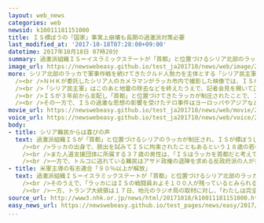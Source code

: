 ```yaml
---
layout: web_news
categories: web
newsid: k10011181151000
title: ＩＳ標ぼうの「国家」事実上崩壊も長期の過激派対策必要
last_modified_at: '2017-10-18T07:28:00+09:00'
datetime: 2017年10月18日 07時28分
summary: 過激派組織ＩＳ＝イスラミックステートが「首都」と位置づけるシリア北部のラッカが、アメリカなどの支援を受ける地元の部隊によって制圧され、ＩＳが標ぼうしてきた「イスラム国家」は事実上、崩壊しました。しかしＩＳの過激な思想の影響を受けたテロ事件は世界各地で相次いでいて、長期にわたる過激派対策が求められることになります。
image_url: https://newswebeasy.github.io/test_ja201710/news/web/image/2017/10/18/K10011181151_1710180736_1710180738_01_03.jpg
more: シリア北部のラッカで軍事作戦を続けてきたクルド人勢力を主体とする「シリア民主軍」は１７日、ＩＳの戦闘員が最後まで抵抗を続けていたラッカ中心部にある病院とスタジアムを制圧し、「ＩＳのテロリストからラッカを完全に解放した」と発表しました。<br
  /><br />ＮＨＫが委託したシリア人のカメラマンがラッカ市内で撮影した映像では、ＩＳがかつて住民たちを処刑していた中心部の広場で、軍事車両に乗った兵士たちが旗を振って制圧を祝う姿が見られます。<br
  /><br />「シリア民主軍」はこのあと地雷の除去などを終えたうえで、記者会見を開いて正式に勝利を宣言することにしています。<br /><br />また、シリア民主軍を支援しているアメリカ主導の有志連合は、１７日、引き続き市内に潜伏しているおそれがあるＩＳの戦闘員の掃討にあたると強調しました。<br
  /><br />ＩＳが３年前から支配し「首都」と位置づけてきたラッカが制圧されたことで、ＩＳが標ぼうしてきたシリアとイラクにまたがる「イスラム国家」は事実上、崩壊したことになり、各国が進めてきた対ＩＳ軍事作戦は大きな節目を迎えました。<br
  /><br />その一方で、ＩＳの過激な思想の影響を受けたテロ事件はヨーロッパやアジアなど世界各地で相次いでいて、長期にわたる過激派対策が引き続き求められることになります。
movie_url: https://newswebeasy.github.io/test_ja201710/news/web/movie/2017/10/18/k10011181151_201710180736_201710180738.mp4
voice_url: https://newswebeasy.github.io/test_ja201710/news/web/voice/2017/10/18/k10011181151_201710180736_201710180738.mp3
body:
- title: シリア難民からは喜びの声
  text: 過激派組織ＩＳが「首都」と位置づけるシリアのラッカが制圧され、ＩＳが標ぼうしてきた「国家」が事実上崩壊したことについて、隣国トルコに逃れているシリア難民からは喜びの声が聞かれました。<br
    /><br />ラッカの出身で、脱出を試みてＩＳに拘束されたこともあるという１８歳の若者は、「ラッカでは生きた心地がしませんでした。これで殺人も破壊もなくなるのでうれしい。日常の暮らしが戻ってきます」と喜んでいました。<br
    /><br />また人道支援団体に所属する３７歳の男性は、「ＩＳはラッカを首都だと考えていたが、いなくなってうれしい。ＩＳは本当のイスラムではなく偽物だ」と話していました。<br
    /><br />一方で、トルコに逃れている難民はアサド政権の退陣を求める反政府派の人が多く、「ＩＳという悪は取り除かれたが、それより悪いアサド政権が残っている」という、冷めた見方も聞かれました。
- title: 米軍主導の有志連合「９０％以上が解放」
  text: 過激派組織ＩＳ＝イスラミックステートが「首都」と位置づけるシリア北部のラッカについて、アメリカ軍が主導する対ＩＳ作戦の有志連合のディロン報道官は、１７日、記者会見で「９０％以上が解放された」としてラッカの大半が奪還されたという見方を示しました。<br
    /><br />そのうえで、「ラッカにはＩＳの戦闘員およそ１００人が残っているとみられるほか、各地に爆発物が仕掛けられている」と述べ、完全な解放に向けて慎重に作戦を進め、ＩＳの壊滅を目指す考えを強調しました。<br
    /><br />一方、トランプ大統領は１７日、地元のラジオ局の取材に対し、「わたしは完全にアメリカの軍を変えた」と述べ、政権の最優先課題の１つに掲げてきたＩＳの壊滅に向け大きな成果をあげたとアピールする狙いがあるものとみられます。
source_url: http://www3.nhk.or.jp/news/html/20171018/k10011181151000.html
easy_news_url: https://newswebeasy.github.io/test_pages/news/easy/2017/10/18/シリア民主軍ラッカはISから自由になった
...
```

